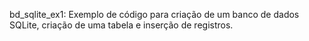 bd_sqlite_ex1: Exemplo de código para criação de um banco de dados SQLite, criação de uma tabela e inserção de registros.
